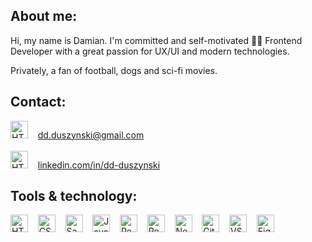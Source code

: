 ## About me:
<p>Hi, my name is Damian. I'm committed and self-motivated 👨‍💻 Frontend Developer with a great passion for UX/UI and modern technologies.</p>
<p>Privately, a fan of football, dogs and sci-fi movies.</p>

## Contact: 
<img alt="HTML" title="HTML" src="https://seekicon.com/free-icon-download/envelope-letter_1.svg" height="28"> &nbsp;&nbsp; 
<a href="mailto:dd.duszynski@gmail.com">dd.duszynski@gmail.com</a>
</br></br>
<img alt="HTML" title="HTML" src="https://seekicon.com/free-icon-download/linkedin-option_1.svg" height="28"> &nbsp;&nbsp; 
<a href="https://www.linkedin.com/in/dd-duszynski">linkedin.com/in/dd-duszynski</a>

## Tools & technology:
<img alt="HTML" title="HTML" src="https://seekicon.com/free-icon-download/html-5_1.svg" height="28"> &nbsp;&nbsp;
<img alt="CSS" title="CSS" src="https://seekicon.com/free-icon-download/css-3_2.svg" height="28"> &nbsp;&nbsp;
<img alt="Sass" title="Sass" src="https://seekicon.com/free-icon-download/sass_4.svg" height="28"> &nbsp;&nbsp;
<img alt="JavaScript" title="JavaScript" src="https://seekicon.com/free-icon-download/javascript_3.svg" height="28"> &nbsp;&nbsp;
<img alt="React" title="React" src="https://seekicon.com/free-icon-download/reactjs_1.svg" height="28"> &nbsp;&nbsp;
<img alt="Redux" title="Redux" src="https://seekicon.com/free-icon-download/redux_2.svg" height="28"> &nbsp;&nbsp;
<img alt="Node.js / Express.js" title="Node.js / Express.js" src="https://seekicon.com/free-icon-download/nodejs_2.svg" height="28"> &nbsp;&nbsp;
<img alt="Git" title="Git" src="https://seekicon.com/free-icon-download/git_6.svg" height="28"> &nbsp;&nbsp;
<img alt="VSC" title="VSC" src="https://seekicon.com/free-icon-download/visual-studio-code_2.svg" height="28"> &nbsp;&nbsp;
<img alt="Figma" title="Figma" src="https://seekicon.com/free-icon-download/figma_5.svg" height="28"> &nbsp;&nbsp;
